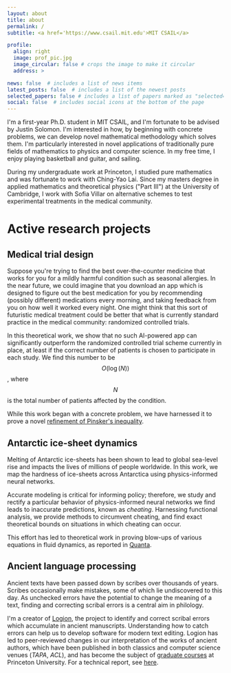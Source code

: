 ```yaml
---
layout: about
title: about
permalink: /
subtitle: <a href='https://www.csail.mit.edu'>MIT CSAIL</a>

profile:
  align: right
  image: prof_pic.jpg
  image_circular: false # crops the image to make it circular
  address: >

news: false  # includes a list of news items
latest_posts: false  # includes a list of the newest posts
selected_papers: false # includes a list of papers marked as "selected={true}"
social: false  # includes social icons at the bottom of the page
---
```


I'm a first-year Ph.D. student in MIT CSAIL, and I'm fortunate to be advised by Justin Solomon. I'm interested in how, by beginning with concrete problems, we can develop novel mathematical methodology which solves them. I'm particularly interested in novel applications of traditionally pure fields of mathematics to physics and computer science. In my free time, I enjoy playing basketball and guitar, and sailing.

During my undergraduate work at Princeton, I studied pure mathematics and was fortunate to work with Ching-Yao Lai. Since my masters degree in applied mathematics and theoretical physics ("Part III") at the University of Cambridge, I work with Sofia Villar on alternative schemes to test experimental treatments in the medical community.


  
# Active research projects

  
## Medical trial design
Suppose you're trying to find the best over-the-counter medicine that works for you for a mildly harmful condition such as seasonal allergies. In the near future, we could imagine that you download an app which is designed to figure out the best medication for you by recommending (possibly different) medications every morning, and taking feedback from you on how well it worked every night. One might think that this sort of futuristic medical treatment could be better that what is currently standard practice in the medical community: randomized controlled trials. 

In this theoretical work, we show that no such AI-powered app can significantly outperform the randomized controlled trial scheme currently in place, at least if the correct number of patients is chosen to participate in each study. We find this number to be $$O(\log(N))$$, where $$N$$ is the total number of patients affected by the condition.

While this work began with a concrete problem, we have harnessed it to prove a novel [refinement of Pinsker's inequality](https://charliecb.github.io/assets/pdf/Novel_refinement_of_Pinsker_s_inequality_via_medical_trial_design.pdf).

## Antarctic ice-sheet dynamics
Melting of Antarctic ice-sheets has been shown to lead to global sea-level rise and impacts the lives of millions of people worldwide. In this work, we map the hardness of ice-sheets across Antarctica using physics-informed neural networks.

Accurate modeling is critical for informing policy; therefore, we study and rectify a particular behavior of physics-informed neural networks we find leads to inaccurate predictions, known as *cheating*. Harnessing functional analysis, we provide methods to circumvent cheating, and find exact theoretical bounds on situations in which cheating can occur.

This effort has led to theoretical work in proving blow-ups of various equations in fluid dynamics, as reported in [Quanta](https://www.quantamagazine.org/deep-learning-poised-to-blow-up-famed-fluid-equations-20220412/).

## Ancient language processing
Ancient texts have been passed down by scribes over thousands of years. Scribes occasionally make mistakes, some of which lie undiscovered to this day. As unchecked errors have the potential to change the meaning of a text, finding and correcting scribal errors is a central aim in philology.

I'm a creator of [Logion](https://www.logionproject.princeton.edu), the project to identify and correct scribal errors which accumulate in ancient manuscripts. Understanding how to catch errors can help us to develop software for modern text editing. Logion has led to peer-reviewed changes in our interpretation of the works of ancient authors, which have been published in both classics and computer science venues (*TAPA*, *ACL*), and has become the subject of [graduate courses](https://hellenic.princeton.edu/study/graduate/courses/fall-2023/problems-greek-literature-greek-philology-past-and-future) at Princeton University. For a technical report, see [here](https://arxiv.org/abs/2305.01099).

